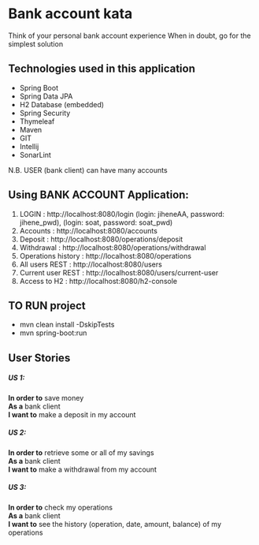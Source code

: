 # Bank account kata
Think of your personal bank account experience When in doubt, go for the simplest solution

## Technologies used in this application
- Spring Boot
- Spring Data JPA
- H2 Database (embedded)
- Spring Security
- Thymeleaf
- Maven
- GIT
- Intellij
- SonarLint

N.B. USER (bank client) can have many accounts
## Using BANK ACCOUNT Application:
1. LOGIN : http://localhost:8080/login (login: jiheneAA, password: jihene_pwd), (login: soat, password: soat_pwd)
2. Accounts : http://localhost:8080/accounts
3. Deposit : http://localhost:8080/operations/deposit
3. Withdrawal : http://localhost:8080/operations/withdrawal
4. Operations history : http://localhost:8080/operations
5. All users REST : http://localhost:8080/users
6. Current user REST : http://localhost:8080/users/current-user
7. Access to H2 : http://localhost:8080/h2-console

## TO RUN project
- mvn clean install -DskipTests
- mvn spring-boot:run
 
## User Stories
##### US 1:
**In order to** save money  
**As a** bank client  
**I want to** make a deposit in my account  
 
##### US 2: 
**In order to** retrieve some or all of my savings  
**As a** bank client  
**I want to** make a withdrawal from my account  
 
##### US 3: 
**In order to** check my operations  
**As a** bank client  
**I want to** see the history (operation, date, amount, balance)  of my operations  